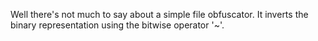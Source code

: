 Well there's not much to say about a simple file obfuscator. It inverts the binary representation using the bitwise operator '~'.
